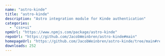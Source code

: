 ```yaml
---
name: "astro-kinde"
title: "astro-kinde"
description: "Astro integration module for Kinde authentication"
categories:
  - "css+ui"
npmUrl: "https://www.npmjs.com/package/astro-kinde"
repoUrl: "https://github.com/JacobWeinbren/astro-kinde#main"
homepageUrl: "https://github.com/JacobWeinbren/astro-kinde/tree/main#readme"
downloads: 252
---
```

